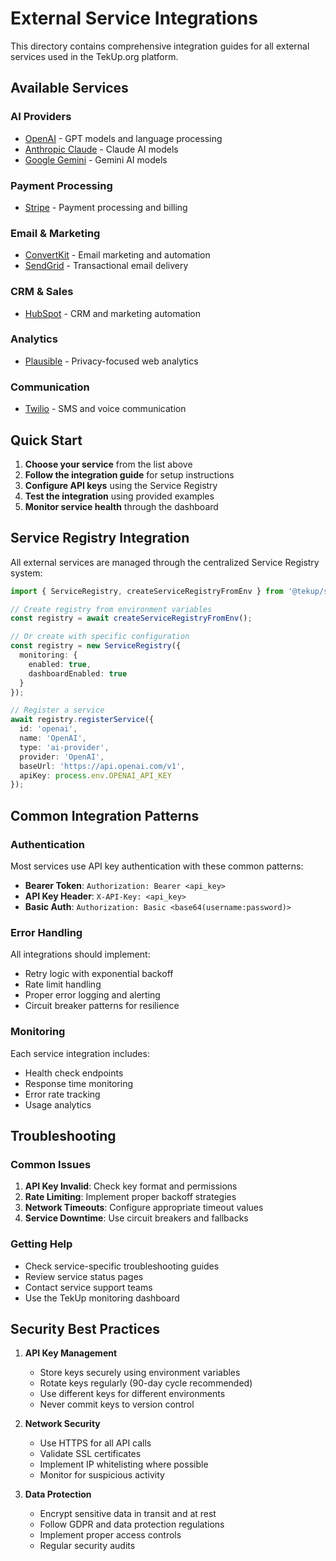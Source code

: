 # External Service Integrations

This directory contains comprehensive integration guides for all external services used in the TekUp.org platform.

## Available Services

### AI Providers
- [OpenAI](./openai.md) - GPT models and language processing
- [Anthropic Claude](./anthropic.md) - Claude AI models
- [Google Gemini](./gemini.md) - Gemini AI models

### Payment Processing
- [Stripe](./stripe.md) - Payment processing and billing

### Email & Marketing
- [ConvertKit](./convertkit.md) - Email marketing and automation
- [SendGrid](./sendgrid.md) - Transactional email delivery

### CRM & Sales
- [HubSpot](./hubspot.md) - CRM and marketing automation

### Analytics
- [Plausible](./plausible.md) - Privacy-focused web analytics

### Communication
- [Twilio](./twilio.md) - SMS and voice communication

## Quick Start

1. **Choose your service** from the list above
2. **Follow the integration guide** for setup instructions
3. **Configure API keys** using the Service Registry
4. **Test the integration** using provided examples
5. **Monitor service health** through the dashboard

## Service Registry Integration

All external services are managed through the centralized Service Registry system:

```typescript
import { ServiceRegistry, createServiceRegistryFromEnv } from '@tekup/service-registry';

// Create registry from environment variables
const registry = await createServiceRegistryFromEnv();

// Or create with specific configuration
const registry = new ServiceRegistry({
  monitoring: {
    enabled: true,
    dashboardEnabled: true
  }
});

// Register a service
await registry.registerService({
  id: 'openai',
  name: 'OpenAI',
  type: 'ai-provider',
  provider: 'OpenAI',
  baseUrl: 'https://api.openai.com/v1',
  apiKey: process.env.OPENAI_API_KEY
});
```

## Common Integration Patterns

### Authentication
Most services use API key authentication with these common patterns:
- **Bearer Token**: `Authorization: Bearer <api_key>`
- **API Key Header**: `X-API-Key: <api_key>`
- **Basic Auth**: `Authorization: Basic <base64(username:password)>`

### Error Handling
All integrations should implement:
- Retry logic with exponential backoff
- Rate limit handling
- Proper error logging and alerting
- Circuit breaker patterns for resilience

### Monitoring
Each service integration includes:
- Health check endpoints
- Response time monitoring
- Error rate tracking
- Usage analytics

## Troubleshooting

### Common Issues
1. **API Key Invalid**: Check key format and permissions
2. **Rate Limiting**: Implement proper backoff strategies
3. **Network Timeouts**: Configure appropriate timeout values
4. **Service Downtime**: Use circuit breakers and fallbacks

### Getting Help
- Check service-specific troubleshooting guides
- Review service status pages
- Contact service support teams
- Use the TekUp monitoring dashboard

## Security Best Practices

1. **API Key Management**
   - Store keys securely using environment variables
   - Rotate keys regularly (90-day cycle recommended)
   - Use different keys for different environments
   - Never commit keys to version control

2. **Network Security**
   - Use HTTPS for all API calls
   - Validate SSL certificates
   - Implement IP whitelisting where possible
   - Monitor for suspicious activity

3. **Data Protection**
   - Encrypt sensitive data in transit and at rest
   - Follow GDPR and data protection regulations
   - Implement proper access controls
   - Regular security audits